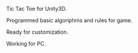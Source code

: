 Tic Tac Toe for Unity3D. 

Programmed basic algoriphms and rules for game. 

Ready for customization. 

Working for PC.
